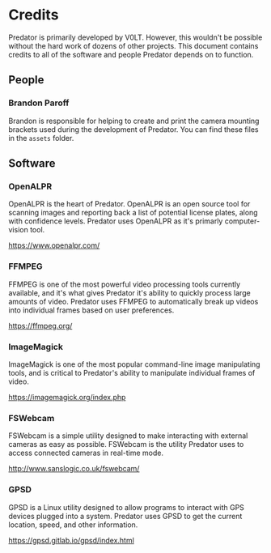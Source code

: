 # Credits

Predator is primarily developed by V0LT. However, this wouldn't be possible without the hard work of dozens of other projects. This document contains credits to all of the software and people Predator depends on to function.


## People

### Brandon Paroff

Brandon is responsible for helping to create and print the camera mounting brackets used during the development of Predator. You can find these files in the `assets` folder.


## Software

### OpenALPR

OpenALPR is the heart of Predator. OpenALPR is an open source tool for scanning images and reporting back a list of potential license plates, along with confidence levels. Predator uses OpenALPR as it's primarly computer-vision tool.

<https://www.openalpr.com/>


### FFMPEG

FFMPEG is one of the most powerful video processing tools currently available, and it's what gives Predator it's ability to quickly process large amounts of video. Predator uses FFMPEG to automatically break up videos into individual frames based on user preferences.

<https://ffmpeg.org/>


### ImageMagick

ImageMagick is one of the most popular command-line image manipulating tools, and is critical to Predator's ability to manipulate individual frames of video.

<https://imagemagick.org/index.php>


### FSWebcam

FSWebcam is a simple utility designed to make interacting with external cameras as easy as possible. FSWebcam is the utility Predator uses to access connected cameras in real-time mode.

<http://www.sanslogic.co.uk/fswebcam/>


### GPSD

GPSD is a Linux utility designed to allow programs to interact with GPS devices plugged into a system. Predator uses GPSD to get the current location, speed, and other information.

<https://gpsd.gitlab.io/gpsd/index.html>
